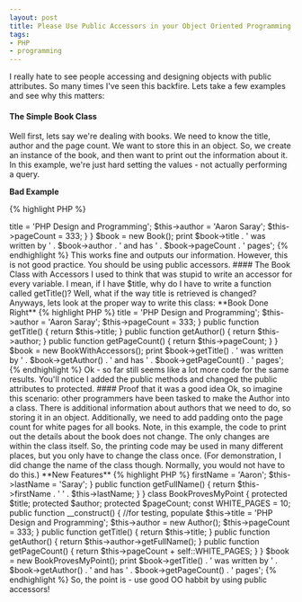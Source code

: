 ```yaml
---
layout: post
title: Please Use Public Accessors in your Object Oriented Programming
tags:
- PHP
- programming
---
```


I really hate to see people accessing and designing objects with public attributes.  So many times I've seen this backfire.  Lets take a few examples and see why this matters:


#### The Simple Book Class



Well first, lets say we're dealing with books.  We need to know the title, author and the page count.  We want to store this in an object.  So, we create an instance of the book, and then want to print out the information about it.  In this example, we're just hard setting the values - not actually performing a query.

**Bad Example**

{% highlight PHP %}
<?php
class Book
{
    public $title;
    public $author;
    public $pageCount;

    public function __construct()
    {
        //for testing, populate
        $this->title = 'PHP Design and Programming';
        $this->author = 'Aaron Saray';
        $this->pageCount = 333;
    }
}

$book = new Book();
print $book->title . ' was written by ' . $book->author
      . ' and has ' . $book->pageCount . ' pages';
{% endhighlight %}


This works fine and outputs our information.  However, this is not good practice.  You should be using public accessors.



#### The Book Class with Accessors



I used to think that was stupid to write an accessor for every variable.  I mean, if I have $title, why do I have to write a function called getTitle()?  Well, what if the way title is retrieved is changed?  Anyways, lets look at the proper way to write this class:

**Book Done Right**

{% highlight PHP %}
<?php
class BookWithAccessors
{
    protected $title;
    protected $author;
    protected $pageCount;

    public function __construct()
    {
        //for testing, populate
        $this->title = 'PHP Design and Programming';
        $this->author = 'Aaron Saray';
        $this->pageCount = 333;
    }

    public function getTitle()
    {
        return $this->title;
    }

    public function getAuthor()
    {
        return $this->author;
    }

    public function getPageCount()
    {
        return $this->pageCount;
    }
}

$book = new BookWithAccessors();
print $book->getTitle() . ' was written by ' . $book->getAuthor()
      . ' and has ' . $book->getPageCount() . ' pages';
{% endhighlight %}


Ok - so far still seems like a lot more code for the same results.  You'll notice I added the public methods and changed the public attributes to protected.

#### Proof that it was a good idea



Ok, so imagine this scenario:  other programmers have been tasked to make the Author into a class.  There is additional information about authors that we need to do, so storing it in an object.  Additionally, we need to add padding onto the page count for white pages for all books.

Note, in this example, the code to print out the details about the book does not change.  The only changes are within the class itself.  So, the printing code may be used in many different places, but you only have to change the class once.  (For demonstration, I did change the name of the class though. Normally, you would not have to do this.)

**New Features**

{% highlight PHP %}
<?php
class Author
{
    protected $firstName;
    protected $lastName;

    public function __construct()
    {
        //for testing, populate
        $this->firstName = 'Aaron';
        $this->lastName = 'Saray';
    }

    public function getFullName()
    {
        return $this->firstName . ' ' . $this->lastName;
    }
}

class BookProvesMyPoint
{
    protected $title;
    protected $author;
    protected $pageCount;
    const WHITE_PAGES = 10;

    public function __construct()
    {
        //for testing, populate
        $this->title = 'PHP Design and Programming';
        $this->author = new Author();
        $this->pageCount = 333;
    }

    public function getTitle()
    {
        return $this->title;
    }

    public function getAuthor()
    {
        return $this->author->getFullName();
    }

    public function getPageCount()
    {
        return $this->pageCount + self::WHITE_PAGES;
    }
}

$book = new BookProvesMyPoint();

print $book->getTitle() . ' was written by ' . $book->getAuthor()
      . ' and has ' . $book->getPageCount() . ' pages';
{% endhighlight %}


So, the point is - use good OO habbit by using public accessors!
